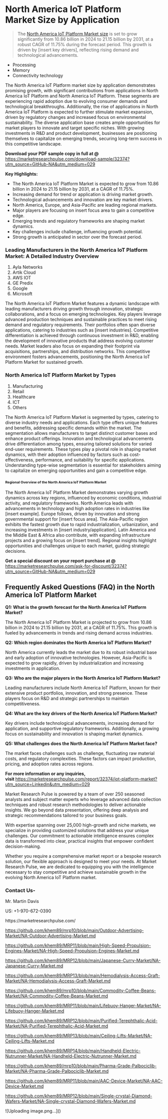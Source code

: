 <h1>North America IoT Platform Market&nbsp;Size by Application</h1><blockquote><p>The <a href="https://marketresearchpulse.com/download-sample/32374?utm_source=GitHub-NA&amp;utm_medium=029">North America IoT Platform Market size</a> is set to grow significantly from 10.86 billion in 2024 to 21.15 billion by 2031, at a robust CAGR of 11.75% during the forecast period. This growth is driven by [insert key drivers], reflecting rising demand and technological advancements.</p></blockquote><ul><li>Processing <li> Memory <li> Connectivity technology</li></ul><p>The North America IoT Platform market size by application demonstrates promising growth, with significant contributions from applications in North America IoT Platform and North America IoT Platform. These segments are experiencing rapid adoption due to evolving consumer demands and technological breakthroughs. Additionally, the rise of applications in North America IoT Platform is expected to further stimulate market expansion, driven by regulatory changes and increased focus on environmental sustainability. The diverse application base creates ample opportunities for market players to innovate and target specific niches. With growing investments in R&D and product development, businesses are positioning themselves to capitalize on emerging trends, securing long-term success in this competitive landscape.</p><p><strong>Download your PDF sample copy in full at @ </strong><a href="https://marketresearchpulse.com/download-sample/32374?utm_source=GitHub-NA&amp;utm_medium=029">https://marketresearchpulse.com/download-sample/32374?utm_source=GitHub-NA&amp;utm_medium=029</a></p><p><strong>Key Highlights: </strong></p><ul><li>The North America IoT Platform Market is expected to grow from 10.86 billion in 2024 to 21.15 billion by 2031, at a CAGR of 11.75%.</li><li>Increasing demand for trend or application is driving market growth.</li><li>Technological advancements and innovation are key market drivers.</li><li>North America, Europe, and Asia-Pacific are leading regional markets.</li><li>Major players are focusing on insert focus area to gain a competitive edge.</li><li>Emerging trends and regulatory frameworks are shaping market dynamics.</li><li>Key challenges include challenge, influencing growth potential.</li><li>Strong growth is anticipated in sector over the forecast period.</li></ul><h3>Leading Manufacturers in the North America IoT Platform Market: A Detailed Industry Overview</h3><ol><li>Ayla Networks</li><li>Artik Cloud</li><li>AWS IOT</li><li>GE Predix</li><li>Google</li><li>Microsoft</li></ol><div class="flex max-w-full flex-col flex-grow"><div class="min-h-8 text-message flex w-full flex-col items-end gap-2 whitespace-normal break-words [.text-message+&amp;]:mt-5" dir="auto" data-message-author-role="assistant" data-message-id="fd8432e4-4910-450d-b182-61b7bfb0a01f" data-message-model-slug="gpt-4o"><div class="flex w-full flex-col gap-1 empty:hidden first:pt-[3px]"><div class="markdown prose w-full break-words dark:prose-invert light"><p>The North America IoT Platform Market features a dynamic landscape with leading manufacturers driving growth through innovation, strategic collaborations, and a focus on emerging technologies. Key players leverage advanced production techniques and sustainable practices to meet rising demand and regulatory requirements. Their portfolios often span diverse applications, catering to industries such as [insert industries]. Competitive differentiation is achieved through continuous investment in R&amp;D, enabling the development of innovative products that address evolving customer needs. Market leaders also focus on expanding their footprint via acquisitions, partnerships, and distribution networks. This competitive environment fosters advancements, positioning the North America IoT Platform Market for sustained growth.</p></div></div></div></div><h3>North America IoT Platform Market by Types</h3><ol><li>Manufacturing <li> Retail <li> Healthcare <li> ICT <li> Others</li></ol><div class="flex max-w-full flex-col flex-grow"><div class="min-h-8 text-message flex w-full flex-col items-end gap-2 whitespace-normal break-words [.text-message+&amp;]:mt-5" dir="auto" data-message-author-role="assistant" data-message-id="084470be-0bb7-4664-bddf-5156b4f41249" data-message-model-slug="gpt-4o-mini"><div class="flex w-full flex-col gap-1 empty:hidden first:pt-[3px]"><div class="markdown prose w-full break-words dark:prose-invert light"><p>The North America IoT Platform Market is segmented by types, catering to diverse industry needs and applications. Each type offers unique features and benefits, addressing specific demands within the market. The segmentation allows manufacturers to target distinct customer bases and enhance product offerings. Innovation and technological advancements drive differentiation among types, ensuring tailored solutions for varied end-user requirements. These types play a pivotal role in shaping market dynamics, with their adoption influenced by factors such as cost-effectiveness, performance, and suitability for specific applications. Understanding type-wise segmentation is essential for stakeholders aiming to capitalize on emerging opportunities and gain a competitive edge.</p></div></div></div></div><h3><span style="font-size: 11px;">Regional Overview of the North America IoT Platform Market</span></h3><div class="flex max-w-full flex-col flex-grow"><div class="min-h-8 text-message flex w-full flex-col items-end gap-2 whitespace-normal break-words [.text-message+&amp;]:mt-5" dir="auto" data-message-author-role="assistant" data-message-id="e9038762-ce64-4e30-91c9-9bd413514231" data-message-model-slug="gpt-4o-mini"><div class="flex w-full flex-col gap-1 empty:hidden first:pt-[3px]"><div class="markdown prose w-full break-words dark:prose-invert light"><p>The North America IoT Platform Market demonstrates varying growth dynamics across key regions, influenced by economic conditions, industrial activity, and regulatory frameworks. North America leads with advancements in technology and high adoption rates in industries like [insert example]. Europe follows, driven by innovation and strong governmental support for [insert focus area]. The Asia-Pacific region exhibits the fastest growth due to rapid industrialization, urbanization, and increasing investments in [insert industry/application]. Latin America and the Middle East &amp; Africa also contribute, with expanding infrastructure projects and a growing focus on [insert trend]. Regional insights highlight opportunities and challenges unique to each market, guiding strategic decisions.</p></div></div></div></div><p><strong>Get a special discount on your report purchase at @ </strong><a href="https://marketresearchpulse.com/ask-for-discount/32374?utm_source=GitHub-NA&amp;utm_medium=029">https://marketresearchpulse.com/ask-for-discount/32374?utm_source=GitHub-NA&amp;utm_medium=029</a></p><h2>Frequently Asked Questions (FAQ) in the North America IoT Platform Market</h2><p><strong>Q1: What is the growth forecast for the North America IoT Platform Market?</strong></p><p>The North America IoT Platform Market is projected to grow from 10.86 billion in 2024 to 21.15 billion by 2031, at a CAGR of 11.75%. This growth is fueled by advancements in trends and rising demand across industries.</p><p><strong>Q2: Which region dominates the North America IoT Platform Market?</strong></p><p>North America currently leads the market due to its robust industrial base and early adoption of innovative technologies. However, Asia-Pacific is expected to grow rapidly, driven by industrialization and increasing investments in application.</p><p><strong>Q3: Who are the major players in the North America IoT Platform Market?</strong></p><p>Leading manufacturers include North America IoT Platform, known for their extensive product portfolios, innovation, and strong presence. These players focus on R&amp;D and strategic partnerships to maintain competitiveness.</p><p><strong>Q4: What are the key drivers of the North America IoT Platform Market?</strong></p><p>Key drivers include technological advancements, increasing demand for application, and supportive regulatory frameworks. Additionally, a growing focus on sustainability and innovation is shaping market dynamics.</p><p><strong>Q5: What challenges does the North America IoT Platform Market face?</strong></p><p>The market faces challenges such as challenge, fluctuating raw material costs, and regulatory complexities. These factors can impact production, pricing, and adoption rates across regions.</p><p><strong>For more information or any inquiries, visit&nbsp;</strong><a href="https://marketresearchpulse.com/report/32374/iot-platform-market?utm_source=Linkedin&utm_medium=029">https://marketresearchpulse.com/report/32374/iot-platform-market?utm_source=Linkedin&utm_medium=029</a></p><p>Market Research Pulse is powered by a team of over 250 seasoned analysts and subject matter experts who leverage advanced data collection techniques and robust research methodologies to deliver actionable insights. We go beyond data presentation, offering deep analysis and strategic recommendations tailored to your business goals.</p><p>With expertise spanning over 25,000 high-growth and niche markets, we specialize in providing customized solutions that address your unique challenges. Our commitment to actionable intelligence ensures complex data is transformed into clear, practical insights that empower confident decision-making.</p><p>Whether you require a comprehensive market report or a bespoke research solution, our flexible approach is designed to meet your needs. At Market Research Pulse, we are dedicated to equipping you with the intelligence necessary to stay competitive and achieve sustainable growth in the evolving North America IoT Platform market.</p><h3><strong>Contact Us-</strong></h3><p>Mr. Martin Davis</p><p>US: +1-970-672-0390</p><p>https://marketresearchpulse.com/</p><p><a href="https://github.com/khem89/mrp10/blob/main/Outdoor-Advertising-Market/NA-Outdoor-Advertising-Market.md">https://github.com/khem89/mrp10/blob/main/Outdoor-Advertising-Market/NA-Outdoor-Advertising-Market.md</a></p><p><a href="https://github.com/khem89/MRP11/blob/main/High-Speed-Propulsion-Engines-Market/NA-High-Speed-Propulsion-Engines-Market.md">https://github.com/khem89/MRP11/blob/main/High-Speed-Propulsion-Engines-Market/NA-High-Speed-Propulsion-Engines-Market.md</a></p><p><a href="https://github.com/khem89/MRP12/blob/main/Japanese-Curry-Market/NA-Japanese-Curry-Market.md">https://github.com/khem89/MRP12/blob/main/Japanese-Curry-Market/NA-Japanese-Curry-Market.md</a></p><p><a href="https://github.com/khem89/MRP13/blob/main/Hemodialysis-Access-Graft-Market/NA-Hemodialysis-Access-Graft-Market.md">https://github.com/khem89/MRP13/blob/main/Hemodialysis-Access-Graft-Market/NA-Hemodialysis-Access-Graft-Market.md</a></p><p><a href="https://github.com/khem89/mrp10/blob/main/Commodity-Coffee-Beans-Market/NA-Commodity-Coffee-Beans-Market.md">https://github.com/khem89/mrp10/blob/main/Commodity-Coffee-Beans-Market/NA-Commodity-Coffee-Beans-Market.md</a></p><p><a href="https://github.com/khem89/MRP11/blob/main/Lifebuoy-Hanger-Market/NA-Lifebuoy-Hanger-Market.md">https://github.com/khem89/MRP11/blob/main/Lifebuoy-Hanger-Market/NA-Lifebuoy-Hanger-Market.md</a></p><p><a href="https://github.com/khem89/MRP12/blob/main/Purified-Terephthalic-Acid-Market/NA-Purified-Terephthalic-Acid-Market.md">https://github.com/khem89/MRP12/blob/main/Purified-Terephthalic-Acid-Market/NA-Purified-Terephthalic-Acid-Market.md</a></p><p><a href="https://github.com/khem89/MRP13/blob/main/Ceiling-Lifts-Market/NA-Ceiling-Lifts-Market.md">https://github.com/khem89/MRP13/blob/main/Ceiling-Lifts-Market/NA-Ceiling-Lifts-Market.md</a></p><p><a href="https://github.com/khem89/MRP14/blob/main/Handheld-Electric-Nutrunner-Market/NA-Handheld-Electric-Nutrunner-Market.md">https://github.com/khem89/MRP14/blob/main/Handheld-Electric-Nutrunner-Market/NA-Handheld-Electric-Nutrunner-Market.md</a></p><p><a href="https://github.com/khem89/mrp10/blob/main/Pharma-Grade-Palbociclib-Market/NA-Pharma-Grade-Palbociclib-Market.md">https://github.com/khem89/mrp10/blob/main/Pharma-Grade-Palbociclib-Market/NA-Pharma-Grade-Palbociclib-Market.md</a></p><p><a href="https://github.com/khem89/MRP11/blob/main/AAC-Device-Market/NA-AAC-Device-Market.md">https://github.com/khem89/MRP11/blob/main/AAC-Device-Market/NA-AAC-Device-Market.md</a></p><p><a href="https://github.com/khem89/MRP12/blob/main/Single-crystal-Diamond-Wafers-Market/NA-Single-crystal-Diamond-Wafers-Market.md">https://github.com/khem89/MRP12/blob/main/Single-crystal-Diamond-Wafers-Market/NA-Single-crystal-Diamond-Wafers-Market.md</a></p>
![Uploading image.png…]()
